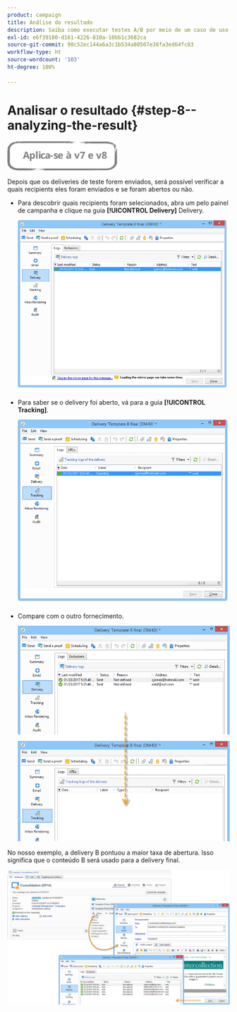 ```yaml
---
product: campaign
title: Análise do resultado
description: Saiba como executar testes A/B por meio de um caso de uso dedicado
exl-id: e6f39180-d161-4226-810a-10bb1c3682ca
source-git-commit: 90c52ec144a6a3c1b534a80507e38fa3ed64fc83
workflow-type: ht
source-wordcount: '103'
ht-degree: 100%

---
```


# Analisar o resultado {#step-8--analyzing-the-result}

![](../../assets/common.svg)

Depois que os deliveries de teste forem enviados, será possível verificar a quais recipients eles foram enviados e se foram abertos ou não.

* Para descobrir quais recipients foram selecionados, abra um pelo painel de campanha e clique na guia **[!UICONTROL Delivery]** Delivery.

   ![](assets/use_case_abtesting_analysis_001.png)

* Para saber se o delivery foi aberto, vá para a guia **[!UICONTROL Tracking]**.

   ![](assets/use_case_abtesting_analysis_002.png)

* Compare com o outro fornecimento.

   ![](assets/use_case_abtesting_analysis_003.png)

No nosso exemplo, a delivery B pontuou a maior taxa de abertura. Isso significa que o conteúdo B será usado para a delivery final.

![](assets/use_case_abtesting_analysis_004.png)
